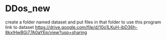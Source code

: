 # DDos_new
create a folder named dataset and put files in that folder to use this program
link to dataset https://drive.google.com/file/d/10o1LKuH-ibD36h-8kxlHwBGi77A0aYEp/view?usp=sharing
